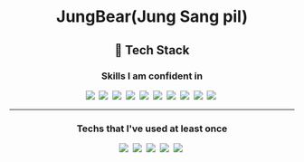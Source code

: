 

# <div align="center">JungBear(Jung Sang pil)</div>

## <div align="center">🔧 Tech Stack</div>

<div align="center">
  
<center><h3>Skills I am confident in</h3></center>
<a><img src="https://img.shields.io/badge/java-007396?style=for-the-badge&logo=java&logoColor=white"></a>&nbsp;
<a><img src="https://img.shields.io/badge/Spring-6DB33F?style=for-the-badge&logo=Spring&logoColor=white"/></a>&nbsp;
<a><img src="https://img.shields.io/badge/SpringBoot-6DB33F?style=for-the-badge&logo=Spring Boot&logoColor=white"/></a>&nbsp;
<a><img src="https://img.shields.io/badge/MySQL-4479A1?style=for-the-badge&logo=MySQL&logoColor=white"/></a>&nbsp;
<a><img src="https://img.shields.io/badge/JavaScript-F7DF1E?style=for-the-badge&logo=JavaScript&logoColor=white"/></a>&nbsp;
<a><img src="https://img.shields.io/badge/HTML5-E34F26?style=for-the-badge&logo=Html5&logoColor=white"/></a>&nbsp;
<a><img src="https://img.shields.io/badge/CSS3-1572B6?style=for-the-badge&logo=Css3&logoColor=white"/></a>&nbsp;
<a><img src="https://img.shields.io/badge/react.js-61DAFB?style=for-the-badge&logo=react&logoColor=black"/></a>&nbsp;
<a><img src="https://img.shields.io/badge/git-F05032?style=for-the-badge&logo=git&logoColor=white"/></a>&nbsp;
<a><img src="https://img.shields.io/badge/jQuery-0769AD?style=for-the-badge&logo=jQuery&logoColor=white"/></a>&nbsp;

- - -

<center><h3>Techs that I've used at least once</h3></center>
<a><img src="https://img.shields.io/badge/Python-3766AB?style=for-the-badge&logo=Python&logoColor=white"/></a>&nbsp;
<a><img src="https://img.shields.io/badge/Oracle-F80000?style=for-the-badge&logo=Oracle&logoColor=white"/></a>&nbsp;
<a><img src="https://img.shields.io/badge/PostgreSQL-4169E1?style=for-the-badge&logo=PostgreSQL&logoColor=white"/></a>&nbsp;
<a><img src="https://img.shields.io/badge/Amazon EC2-FF9900?style=for-the-badge&logo=Amazon EC2&logoColor=white"/></a>&nbsp;
<a><img src="https://img.shields.io/badge/Amazon RDS-527FFF?style=for-the-badge&logo=Amazon RDS&logoColor=white"/></a>&nbsp;
</div>



<!--
**JungBear/JungBear** is a ✨ _special_ ✨ repository because its `README.md` (this file) appears on your GitHub profile.

Here are some ideas to get you started:

- 🔭 I’m currently working on ...
- 🌱 I’m currently learning ...
- 👯 I’m looking to collaborate on ...
- 🤔 I’m looking for help with ...
- 💬 Ask me about ...
- 📫 How to reach me: ...
- 😄 Pronouns: ...
- ⚡ Fun fact: ...
-->
